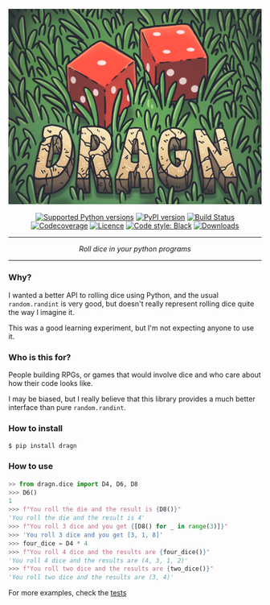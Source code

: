 <p align="center">
    <img src="https://raw.githubusercontent.com/lurst/dragn/master/dragn_logo.png" alt="Dragn Logo">
</p>

<p align="center">
    <a href="https://pypi.org/project/dragn/"><img alt="Supported Python versions" src="https://img.shields.io/pypi/pyversions/dragn.svg"></a>
    <a href="https://pypi.org/project/dragn/"><img alt="PyPI version" src="https://img.shields.io/pypi/v/dragn.svg"></a>
    <a href="https://travis-ci.org/LuRsT/dragn"><img alt="Build Status" src="https://travis-ci.org/LuRsT/dragn.svg?branch=master"></a>
    <a href="https://codecov.io/gh/LuRsT/dragn"><img alt="Codecoverage" src="https://codecov.io/gh/LuRsT/dragn/branch/master/graph/badge.svg"></a>
    <a href="https://opensource.org/licenses/MIT"><img alt="Licence" src="https://img.shields.io/github/license/LuRsT/dragn.svg"></a>
    <a href="https://github.com/ambv/black"><img alt="Code style: Black" src="https://img.shields.io/badge/code%20style-black-000000.svg"></a>
    <a href="https://pepy.tech/badge/dragn"><img alt="Downloads" src="https://img.shields.io/pypi/dm/dragn.svg"></a>
</p>

___

<p align="center">
    <em>Roll dice in your python programs</em>
</p>

___

### Why?

I wanted a better API to rolling dice using Python, and the usual `random.randint` is very good,
but doesn't really represent rolling dice quite the way I imagine it.

This was a good learning experiment, but I'm not expecting anyone to use it.


### Who is this for?

People building RPGs, or games that would involve dice and who care about how their code looks
like.

I may be biased, but I really believe that this library provides a much better interface than
pure `random.randint`.


### How to install

```shell
$ pip install dragn
```


### How to use

```python
>> from dragn.dice import D4, D6, D8
>>> D6()
1
>>> f"You roll the die and the result is {D8()}"
'You roll the die and the result is 4'
>>> f"You roll 3 dice and you get {[D8() for _ in range(3)]}"
>>> 'You roll 3 dice and you get [3, 1, 8]'
>>> four_dice = D4 * 4
>>> f"You roll 4 dice and the results are {four_dice()}"
'You roll 4 dice and the results are (4, 3, 1, 2)'
>>> f"You roll two dice and the results are {two_dice()}"
'You roll two dice and the results are (3, 4)'
```

For more examples, check the [tests](https://github.com/LuRsT/dragn/blob/master/dragn/tests/test_dice.py)
